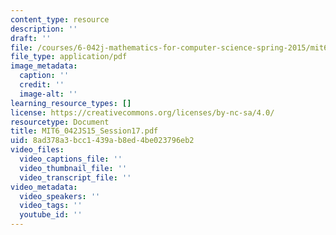 ```yaml
---
content_type: resource
description: ''
draft: ''
file: /courses/6-042j-mathematics-for-computer-science-spring-2015/mit6_042js15_session17.pdf
file_type: application/pdf
image_metadata:
  caption: ''
  credit: ''
  image-alt: ''
learning_resource_types: []
license: https://creativecommons.org/licenses/by-nc-sa/4.0/
resourcetype: Document
title: MIT6_042JS15_Session17.pdf
uid: 8ad378a3-bcc1-439a-b8ed-4be023796eb2
video_files:
  video_captions_file: ''
  video_thumbnail_file: ''
  video_transcript_file: ''
video_metadata:
  video_speakers: ''
  video_tags: ''
  youtube_id: ''
---
```

